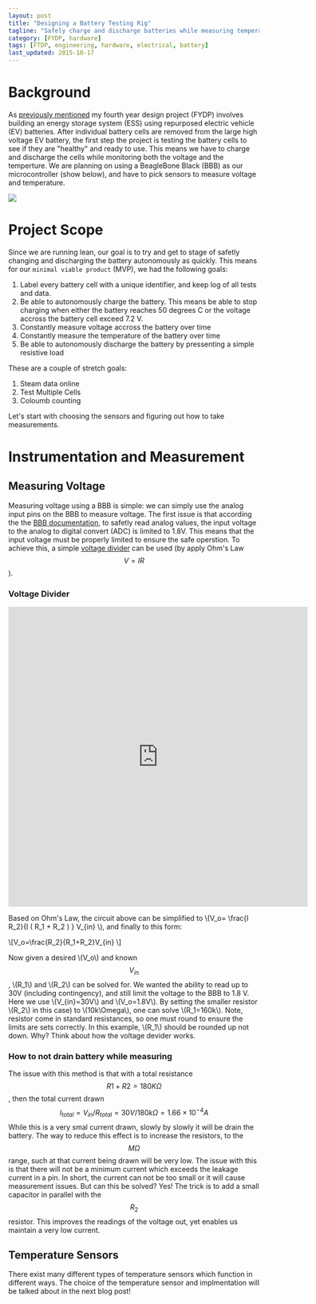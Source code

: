 ```yaml
---
layout: post
title: "Designing a Battery Testing Rig"
tagline: "Safely charge and discharge batteries while measuring temperature and voltage"
category: [FYDP, hardware] 
tags: [FTDP, engineering, hardware, electrical, battery]
last_updated: 2015-10-17
---
```


# Background
As [previously mentioned](http://mrandrewandrade.com/blog/2015/09/11/fydp-ess.html) my fourth year design project (FYDP) involves building an energy storage system (ESS) using repurposed electric vehicle (EV) batteries.  After individual battery cells are removed from the large high voltage EV battery, the first step the project is testing the battery cells to see if they are "healthy" and ready to use.  This means we have to charge and discharge the cells while monitoring both the voltage and the temperture.  We are planning on using a BeagleBone Black (BBB) as our microcontroller (show below), and have to pick sensors to measure voltage and temperature.

![](http://beagleboard.org/static/images/black_hardware_details.png)

# Project Scope

Since we are running lean, our goal is to try and get to stage of safetly changing and discharging the battery autonomously as quickly.  This means for our `minimal viable product` (MVP), we had the following goals:

1. Label every battery cell with a unique identifier, and keep log of all tests and data.
2. Be able to autonomously charge the battery.  This means be able to stop charging when either the battery reaches 50 degrees C or the voltage accross the battery cell exceed 7.2 V.
3. Constantly measure voltage accross the battery over time
4. Constantly measure the temperature of the battery over time
5. Be able to autonomously discharge the battery by pressenting a simple resistive load

These are a couple of stretch goals:
1. Steam data online
2. Test Multiple Cells
3. Coloumb counting

Let's start with choosing the sensors and figuring out how to take measurements.

# Instrumentation and Measurement

## Measuring Voltage

Measuring voltage using a BBB is simple: we can simply use the analog input pins on the BBB to measure voltage.  The first issue is that according the the [BBB documentation](http://beagleboard.org/support/BoneScript/analogRead/), to safetly read analog values, the input voltage to the analog to digital convert (ADC) is limited to 1.8V. This means that the input voltage must be properly limited to ensure the safe operstion.  To achieve this, a simple [voltage divider](https://learn.sparkfun.com/tutorials/voltage-dividers) can be used (by apply Ohm's Law $$V = I R$$).

### Voltage Divider

<iframe title="voltage-divider" width="600" height="600" scrolling="no" frameborder="0" name="voltage-divider" class="eda_tool" src="https://upverter.com/eda/embed/#designId=79ccecb425cbbda4,actionId="></iframe>

Based on Ohm's Law, the circuit above can be simplified to  \\(V_o= \frac{I R_2}{I ( R_1 + R_2 ) } V_{in} \\), and finally to this form:   

 \\[V_o=\frac{R_2}{R_1+R_2}V_{in} \\]


Now given a desired \\(V_o\\) and known $$V_{in}$$, \\(R_1\\) and \\(R_2\\) can be solved for.  We wanted the ability to read up to 30V (including contingency), and still limit the voltage to the BBB to 1.8 V. Here we use \\(V_{in}=30V\\) and \\(V_o=1.8V\\).  By setting the smaller resistor \\(R_2\\) in this case) to \\(10k\Omega\\), one can solve \\(R_1=160k\\).  Note, resistor come in standard resistances, so one must round to ensure the limits are sets correctly.  In this example, \\(R_1\\) should be rounded up not down.  Why?  Think about how the voltage devider works.

### How to not drain battery while measuring 

The issue with this method is that with a total resistance $$R1 + R2 = 180K\Omega$$, then the total current drawn $$I_{total} ={V_{in}} / R_{total} = 30V / 180k\Omega = 1.66\times10^{-4} A$$ While this is a very smal current drawn, slowly by slowly it will be drain the battery.  The way to reduce this effect is to increase the resistors, to the $$M\Omega$$ range, such at that current being drawn will be very low.  The issue with this is that there will not be a minimum current which exceeds the leakage current in a pin.  In short, the current can not be too small or it will cause measurement issues.  But can this be solved?  Yes!  The trick is to add a small capacitor in parallel with the $$R_2$$ resistor. This improves the readings of the voltage out, yet enables us maintain a very low current.

## Temperature Sensors

There exist many different types of temperature sensors which function in different ways.  The choice of the temperature sensor and implmentation will be talked about in the next blog post!
